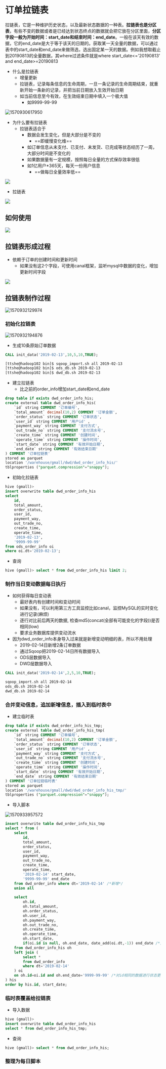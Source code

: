 # 订单拉链表

拉链表，它是一种维护历史状态，以及最新状态数据的一种表。**拉链表也是分区表**，有些不变的数据或者是已经达到状态终点的数据就会把它放在分区里面，**分区字段一般为开始时间：start_date和结束时间：end_date**。一般在该天有效的数据，它的end_date是大于等于该天的日期的。获取某一天全量的数据，可以通过表中的start_date和end_date来做筛选，选出固定某一天的数据。例如我想取截止到20190813的全量数据，其where过滤条件就是where start_date<='20190813' and end_date>=20190813


- 什么是拉链表
  - 增量更新
  - 拉链表，记录每条信息的生命周期，一旦一条记录的生命周期结束，就重新开始一条新的记录，并把当前日期放入生效开始日期
  - 如当前信息至今有效，在生效结束日期中填入一个极大值
    - 如9999-99-99 

![1570930617950](../../img/project/01/75.png)

- 为什么要有拉链表
  - 拉链表适合于
    - 数据会发生变化，但是大部分是不变的
      - ==即缓慢变化维==
    - 如订单信息从未支付、已支付、未发货、已完成等状态经历了一周，大部分时间是不变化的
    - 如果数据量有一定规模，按照每日全量的方式保存效率很低
    - 如1亿用户*365天，每天一份用户信息
      - ==做每日全量效率低==

![](../../img/project/01/76.png)

- 拉链表

![](../../img/project/01/77.png) 



## 如何使用

![](../../img/project/01/78.png)  



## 拉链表形成过程

- 依赖于订单的创建时间和更新时间
  - 如果没有这2个字段，可使用canal框架，监听mysql中数据的变化，增加更新时间字段

![](../../img/project/01/79.png)



## 拉链表制作过程

![1570932129974](../../img/project/01/80.png)

### 初始化拉链表

![1570932194876](../../img/project/01/81.png)

- 生成10条原始订单数据

```sql
CALL init_data('2019-02-13',10,5,10,TRUE);
```

```bash
[ttshe@hadoop102 bin]$ sqoop_import.sh all 2019-02-13
[ttshe@hadoop102 bin]$ ods_db.sh 2019-02-13
[ttshe@hadoop102 bin]$ dwd_db.sh 2019-02-13
```

- 建立拉链表
  - 比之前的order_info增加start_date和end_date

```sql
drop table if exists dwd_order_info_his;
create external table dwd_order_info_his(
    `id` string COMMENT '订单编号',
    `total_amount` decimal(10,2) COMMENT '订单金额',
    `order_status` string COMMENT '订单状态',
    `user_id` string COMMENT '用户id' ,
    `payment_way` string COMMENT '支付方式',
    `out_trade_no` string COMMENT '支付流水号',
    `create_time` string COMMENT '创建时间',
    `operate_time` string COMMENT '操作时间',
    `start_date` string COMMENT '有效开始日期',
    `end_date` string COMMENT '有效结束日期'
) COMMENT '订单拉链表'
stored as parquet
location '/warehouse/gmall/dwd/dwd_order_info_his/'
tblproperties ("parquet.compression"="snappy");
```

- 初始化拉链表

```sql
hive (gmall)>
insert overwrite table dwd_order_info_his
select
    id,
    total_amount,
    order_status,
    user_id,
    payment_way,
    out_trade_no,
    create_time,
    operate_time,
    '2019-02-13',
    '9999-99-99'
from ods_order_info oi
where oi.dt='2019-02-13';
```

- 查询

```sql
hive (gmall)> select * from dwd_order_info_his limit 2;
```



### 制作当日变动数据每日执行

- 如何获得每日变动表
  - 最好表内有创建时间和变动时间
  - 如果没有，可以利用第三方工具监控比如canal，监控MySQL的实时变化进行记录(麻烦)
  - 逐行对比前后两天的数据, 检查md5(concat(全部有可能变化的字段))是否相同(low)
  - 要求业务数据库提供变动流水
- 因为dwd_order_info本身导入过来就是新增变动明细的表，所以不用处理
  - 2019-02-14日新增2条订单数据
  - 通过Sqoop把2019-02-14日所有数据导入
  - ODS层数据导入
  - DWD层数据导入

```sql
CALL init_data('2019-02-14',2,5,10,TRUE);
```

```bash
sqoop_import.sh all 2019-02-14
ods_db.sh 2019-02-14
dwd_db.sh 2019-02-14
```



### 合并变动信息，追加新增信息，插入到临时表中

- 建立临时表

```sql
drop table if exists dwd_order_info_his_tmp;
create external table dwd_order_info_his_tmp(
    `id` string COMMENT '订单编号',
    `total_amount` decimal(10,2) COMMENT '订单金额',
    `order_status` string COMMENT '订单状态',
    `user_id` string COMMENT '用户id' ,
    `payment_way` string COMMENT '支付方式',
    `out_trade_no` string COMMENT '支付流水号',
    `create_time` string COMMENT '创建时间',
    `operate_time` string COMMENT '操作时间',
    `start_date` string COMMENT '有效开始日期',
    `end_date` string COMMENT '有效结束日期'
) COMMENT '订单拉链临时表'
stored as parquet
location '/warehouse/gmall/dwd/dwd_order_info_his_tmp/'
tblproperties ("parquet.compression"="snappy");
```

- 导入脚本

![1570933957572](../../img/project/01/82.png)

```sql
insert overwrite table dwd_order_info_his_tmp
select * from (
    select 
        id,
        total_amount,
        order_status,
        user_id,
        payment_way,
        out_trade_no,
        create_time,
        operate_time,
        '2019-02-14' start_date,
        '9999-99-99' end_date
    from dwd_order_info where dt='2019-02-14' /*新增*/
    union all
    
    select
        oh.id,
        oh.total_amount,
        oh.order_status,
        oh.user_id,
        oh.payment_way,
        oh.out_trade_no,
        oh.create_time,
        oh.operate_time,
        oh.start_date,
        if(oi.id is null, oh.end_date, date_add(oi.dt,-1)) end_date /*为null的继续9999*/
    from dwd_order_info_his oh 
    left join ( 
        select * 
        from dwd_order_info 
        where dt='2019-02-14'
    ) oi 
    on oh.id=oi.id and oh.end_date='9999-99-99' /*对id相同的数据进行状态更新*/
) his 
order by his.id, start_date;
```



### 临时表覆盖给拉链表

- 导入数据

```sql
hive (gmall)>
insert overwrite table dwd_order_info_his 
select * from dwd_order_info_his_tmp;
```

- 查询

```sql
hive (gmall)> select * from dwd_order_info_his;
```



### 整理为每日脚本